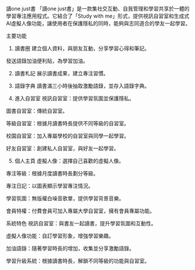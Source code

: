 讀one just書
「讀one just書」是一款集社交互動、自我管理和學習共享於一體的學習專注應用程式。它結合了「Study with me」形式，提供視訊自習室和生成式AI虛擬人像功能，讓使用者在保護隱私的同時，能夠與志同道合的學友一起學習。

主要功能
1. 讀書圈
建立個人資料，與朋友互動，分享學習心得和筆記。

發送語錄加油便利貼，為學習加油。

2. 讀書札記
展示讀書成果，建立專注習慣。

3. 語錄字典
讀書滿三小時後抽取激勵語錄，並存入語錄字典。

4. 進入自習室
視訊自習室：提供學習氛圍並保護隱私。

圖書自習室：傳統自習室。

等級自習室：根據月讀書時長提供不同等級的自習室。

校園自習室：加入專屬學校的自習室與同學一起學習。

好友自習室：創建私人自習室，與好友一起學習。

5. 個人主頁
虛擬人像：選擇自己喜歡的虛擬人像。

專注等級：根據月度讀書時長劃分等級。

專注日記：以圖表顯示學習專注情況。

學習氛圍：無版權白噪音歌單，提供學習背景音樂。

會員特權：付費會員可加入專屬大學自習室，擁有會員專屬功能。

系統特色
視訊自習室：與書友一起讀書，提升學習氛圍和互動性。

虛擬人像功能：自訂學習形象，增強學習樂趣。

加油語錄：隨著學習時長的增加，收集並分享激勵語錄。

學習升級系統：根據讀書時長，解鎖不同等級的功能與自習室。
